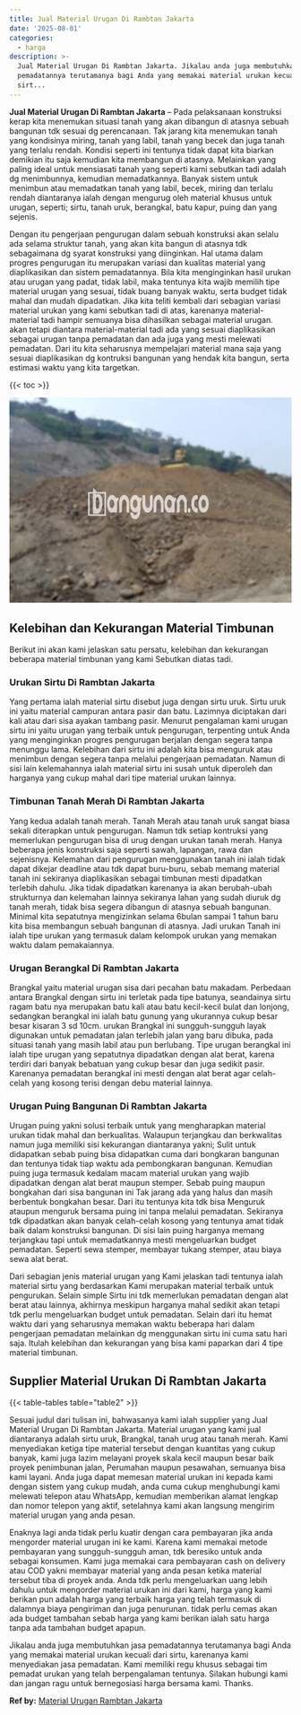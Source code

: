 ```yaml
---
title: Jual Material Urugan Di Rambtan Jakarta
date: '2025-08-01'
categories:
  - harga
description: >-
  Jual Material Urugan Di Rambtan Jakarta. Jikalau anda juga membutuhkan jasa
  pemadatannya terutamanya bagi Anda yang memakai material urukan kecuali dari
  sirt...
---
```


**Jual Material Urugan Di Rambtan Jakarta** – Pada pelaksanaan konstruksi kerap kita menemukan situasi tanah yang akan dibangun di atasnya sebuah bangunan tdk sesuai dg perencanaan. Tak jarang kita menemukan tanah yang kondisinya miring, tanah yang labil, tanah yang becek dan juga tanah yang terlalu rendah. Kondisi seperti ini tentunya tidak dapat kita biarkan demikian itu saja kemudian kita membangun di atasnya. Melainkan yang paling ideal untuk mensiasati tanah yang seperti kami sebutkan tadi adalah dg menimbunnya, kemudian memadatkannya. Banyak sistem untuk menimbun atau memadatkan tanah yang labil, becek, miring dan terlalu rendah diantaranya ialah dengan mengurug oleh material khusus untuk urugan, seperti; sirtu, tanah uruk, berangkal, batu kapur, puing dan yang sejenis.

Dengan itu pengerjaan pengurugan dalam sebuah konstruksi akan selalu ada selama struktur tanah, yang akan kita bangun di atasnya tdk sebagaimana dg syarat konstruksi yang diinginkan. Hal utama dalam progres pengurugan itu merupakan variasi dan kualitas material yang diaplikasikan dan sistem pemadatannya. Bila kita menginginkan hasil urukan atau urugan yang padat, tidak labil, maka tentunya kita wajib memilih tipe material urugan yang sesuai, tidak buang banyak waktu, serta budget tidak mahal dan mudah dipadatkan. Jika kita teliti kembali dari sebagian variasi material urukan yang kami sebutkan tadi di atas, karenanya material-material tadi hampir semuanya bisa dihasilkan sebagai material urugan. akan tetapi diantara material-material tadi ada yang sesuai diaplikasikan sebagai urugan tanpa pemadatan dan ada juga yang mesti melewati pemadatan. Dari itu kita seharusnya mempelajari material mana saja yang sesuai diaplikasikan dg kontruksi bangunan yang hendak kita bangun, serta estimasi waktu yang kita targetkan.

{{< toc >}}

![Jual Material Urugan Di Rambtan Jakarta](/images/jual-urugan-26.png)

## Kelebihan dan Kekurangan Material Timbunan

Berikut ini akan kami jelaskan satu persatu, kelebihan dan kekurangan beberapa material timbunan yang kami Sebutkan diatas tadi.

### Urukan Sirtu Di Rambtan Jakarta

Yang pertama ialah material sirtu disebut juga dengan sirtu uruk. Sirtu uruk ini yaitu material campuran antara pasir dan batu. Lazimnya diciptakan dari kali atau dari sisa ayakan tambang pasir. Menurut pengalaman kami urugan sirtu ini yaitu urugan yang terbaik untuk pengurugan, terpenting untuk Anda yang menginginkan progres pengurugan berjalan dengan segera tanpa menunggu lama. Kelebihan dari sirtu ini adalah kita bisa menguruk atau menimbun dengan segera tanpa melalui pengerjaan pemadatan. Namun di sisi lain kelemahannya ialah material sirtu ini susah untuk diperoleh dan harganya yang cukup mahal dari tipe material urukan lainnya.

### Timbunan Tanah Merah Di Rambtan Jakarta

Yang kedua adalah tanah merah. Tanah Merah atau tanah uruk sangat biasa sekali diterapkan untuk pengurugan. Namun tdk setiap kontruksi yang memerlukan pengurugan bisa di urug dengan urukan tanah merah. Hanya beberapa jenis konstruksi saja seperti sawah, lapangan, rawa dan sejenisnya. Kelemahan dari pengurugan menggunakan tanah ini ialah tidak dapat dikejar deadline atau tdk dapat buru-buru, sebab memang material tanah ini sekiranya diaplikasikan sebagai timbunan mesti dipadatkan terlebih dahulu. Jika tidak dipadatkan karenanya ia akan berubah-ubah strukturnya dan kelemahan lainnya sekiranya lahan yang sudah diuruk dg tanah merah, tidak bisa segera dibangun di atasnya sebuah bangunan. Minimal kita sepatutnya mengizinkan selama 6bulan sampai 1 tahun baru kita bisa membangun sebuah bangunan di atasnya. Jadi urukan Tanah ini ialah tipe urukan yang termasuk dalam kelompok urukan yang memakan waktu dalam pemakaiannya.

### Urugan Berangkal Di Rambtan Jakarta

Brangkal yaitu material urugan sisa dari pecahan batu makadam. Perbedaan antara Brangkal dengan sirtu ini terletak pada tipe batunya, seandainya sirtu ragam batu nya merupakan batu kali atau batu kecil-kecil bulat dan lonjong, sedangkan berangkal ini ialah batu gunung yang ukurannya cukup besar besar kisaran 3 sd 10cm. urukan Brangkal ini sungguh-sungguh layak digunakan untuk pemadatan jalan terlebih jalan yang baru dibuka, pada situasi tanah yang masih labil atau pun berlubang. Tipe urugan berangkal ini ialah tipe urugan yang sepatutnya dipadatkan dengan alat berat, karena terdiri dari banyak bebatuan yang cukup besar dan juga sedikit pasir. Karenanya pemadatan berangkal ini mesti dengan alat berat agar celah-celah yang kosong terisi dengan debu material lainnya.

### Urugan Puing Bangunan Di Rambtan Jakarta

Urugan puing yakni solusi terbaik untuk yang mengharapkan material urukan tidak mahal dan berkualitas. Walaupun terjangkau dan berkwalitas namun juga memiliki sisi kekurangan diantaranya yakni; Sulit untuk didapatkan sebab puing bisa didapatkan cuma dari bongkaran bangunan dan tentunya tidak tiap waktu ada pembongkaran bangunan. Kemudian puing juga termasuk kedalam macam material urukan yang wajib dipadatkan dengan alat berat maupun stemper. Sebab puing maupun bongkahan dari sisa bangunan ini Tak jarang ada yang halus dan masih berbentuk bongkahan besar. Dari itu tentunya kita tdk bisa Menguruk ataupun menguruk bersama puing ini tanpa melalui pemadatan. Sekiranya tdk dipadatkan akan banyak celah-celah kosong yang tentunya amat tidak baik dalam konstruksi bangunan. Di sisi lain puing harganya memang terjangkau tapi untuk memadatkannya mesti mengeluarkan budget pemadatan. Seperti sewa stemper, membayar tukang stemper, atau biaya sewa alat berat.

Dari sebagian jenis material urugan yang Kami jelaskan tadi tentunya ialah material sirtu yang berdasarkan Kami merupakan material terbaik untuk pengurukan. Selain simple Sirtu ini tdk memerlukan pemadatan dengan alat berat atau lainnya, akhirnya meskipun harganya mahal sedikit akan tetapi tdk perlu mengeluarkan budget untuk pemadatan. Selain dari itu hemat waktu dari yang seharusnya memakan waktu beberapa hari dalam pengerjaan pemadatan melainkan dg menggunakan sirtu ini cuma satu hari saja. Itulah kelebihan dan kekurangan yang bisa kami paparkan dari 4 tipe material timbunan.

## Supplier Material Urukan Di Rambtan Jakarta

{{< table-tables table="table2" >}}

Sesuai judul dari tulisan ini, bahwasanya kami ialah supplier yang Jual Material Urugan Di Rambtan Jakarta. Material urugan yang kami jual diantaranya adalah sirtu uruk, Brangkal, tanah urug atau tanah merah. Kami menyediakan ketiga tipe material tersebut dengan kuantitas yang cukup banyak, kami juga lazim melayani proyek skala kecil maupun besar baik proyek penimbunan jalan, Perumahan maupun pesawahan, semuanya bisa kami layani. Anda juga dapat memesan material urukan ini kepada kami dengan sistem yang cukup mudah, anda cuma cukup menghubungi kami melewati telepon atau WhatsApp, kemudian memberikan alamat lengkap dan nomor telepon yang aktif, setelahnya kami akan langsung mengirim material urugan yang anda pesan.

Enaknya lagi anda tidak perlu kuatir dengan cara pembayaran jika anda mengorder material urugan ini ke kami. Karena kami memakai metode pembayaran yang sungguh-sungguh aman, tdk beresiko untuk anda sebagai konsumen. Kami juga memakai cara pembayaran cash on delivery atau COD yakni membayar material yang anda pesan ketika material tersebut tiba di proyek anda. Anda tdk perlu mengeluarkan uang lebih dahulu untuk mengorder material urukan ini dari kami, harga yang kami berikan pun adalah harga yang terbaik harga yang telah termasuk di dalamnya biaya pengiriman dan juga penurunan. tidak perlu cemas akan ada budget tambahan sebab harga yang kami berikan ialah satu harga tanpa ada tambahan budget apapun.

Jikalau anda juga membutuhkan jasa pemadatannya terutamanya bagi Anda yang memakai material urukan kecuali dari sirtu, karenanya kami menyediakan jasa pemadatan. Kami memiliki regu khusus sebagai tim pemadat urukan yang telah berpengalaman tentunya. Silakan hubungi kami dan jangan ragu untuk bernegosiasi harga bersama kami. Thanks.

**Ref by:** [Material Urugan Rambtan Jakarta](https://id.wikipedia.org/wiki/Material)
